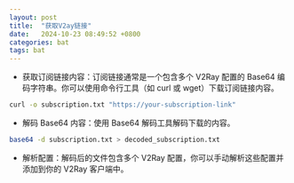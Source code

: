 ```yaml
---
layout: post
title:  "获取V2ay链接"
date:   2024-10-23 08:49:52 +0800
categories: bat  
tags: bat
---
```

- 获取订阅链接内容：订阅链接通常是一个包含多个 V2Ray 配置的 Base64 编码字符串。你可以使用命令行工具（如 curl 或 wget）下载订阅链接内容。
``` bash
curl -o subscription.txt "https://your-subscription-link"
```
- 解码 Base64 内容：使用 Base64 解码工具解码下载的内容。
``` bash
base64 -d subscription.txt > decoded_subscription.txt
```
- 解析配置：解码后的文件包含多个 V2Ray 配置，你可以手动解析这些配置并添加到你的 V2Ray 客户端中。

